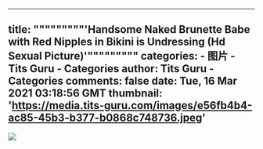 
---
title: """""""""'Handsome Naked Brunette Babe with Red Nipples in Bikini is Undressing (Hd Sexual Picture)'"""""""""
categories: 
    - 图片
    - Tits Guru - Categories
author: Tits Guru - Categories
comments: false
date: Tue, 16 Mar 2021 03:18:56 GMT
thumbnail: 'https://media.tits-guru.com/images/e56fb4b4-ac85-45b3-b377-b0868c748736.jpeg'
---

<div>   
<img src="https://media.tits-guru.com/images/e56fb4b4-ac85-45b3-b377-b0868c748736.jpeg" referrerpolicy="no-referrer">  
</div>
            